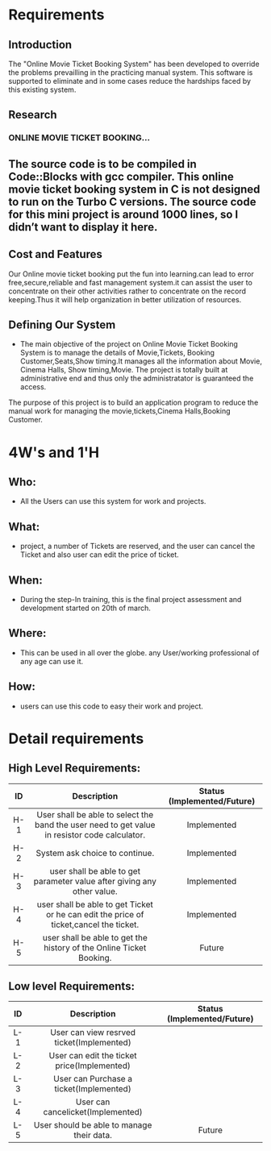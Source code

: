 


# Requirements
## Introduction
The "Online Movie Ticket Booking System" has been developed to override the problems prevailling in the practicing manual system. This software is supported to eliminate and in some cases reduce the hardships faced by this existing system.

## Research
### ONLINE MOVIE TICKET BOOKING...
The source code is to be compiled in Code::Blocks with gcc compiler. This online movie ticket booking system in C is not designed to run on the Turbo C versions. The source code for this mini project is around 1000 lines, so I didn’t want to display it here.
-------------------------------------------------------------------------------------------------

## Cost and Features
Our Online movie ticket booking  put the fun into learning.can lead to error free,secure,reliable and fast management system.it can assist the user to concentrate on their other activities rather to concentrate on the record keeping.Thus it will help organization in better utilization of resources.


## Defining Our System
* The main objective of the project on Online Movie Ticket Booking System is to manage the details of Movie,Tickets, Booking Customer,Seats,Show timing.It manages all the information about Movie, Cinema Halls, Show timing,Movie. The project is totally built at administrative end and thus only the administratator is guaranteed the access.

The purpose of this project is to build an application program to reduce the manual work for managing the movie,tickets,Cinema Halls,Booking Customer.

# 4W&#39;s and 1&#39;H

## Who:

* All the Users can use this system for work and projects.

## What:

* project, a number of Tickets are reserved, and the user can cancel the Ticket and also user can edit the price of ticket.

## When:

* During the step-In training, this is the final project assessment and development started on 20th of march.

## Where:

* This can be used in all over the globe. any User/working professional of any age can use it.

## How:

* users can use this code to easy their work and project.

# Detail requirements
## High Level Requirements:

| ID | Description | Status (Implemented/Future)
|:---:|:---:|:---:|
|H-1| User shall be able to select the band the user need to get value in resistor code calculator. |Implemented|
|H-2| System ask choice to continue. |Implemented|
|H-3| user shall be able to get parameter value after giving any other  value. |Implemented|
|H-4| user shall be able to get Ticket or he can edit the price of ticket,cancel the ticket. |Implemented|
|H-5| user shall be able to get the history of the Online Ticket Booking. |Future|



##  Low level Requirements:

| ID | Description | Status (Implemented/Future)
|:---:|:---:|:---:|
|L-1| User can view resrved ticket(Implemented)
|L-2| User can edit the ticket price(Implemented)
|L-3| User can Purchase a ticket(Implemented)
|L-4| User can cancelicket(Implemented)
|L-5| User should be able to manage their data. |Future|
